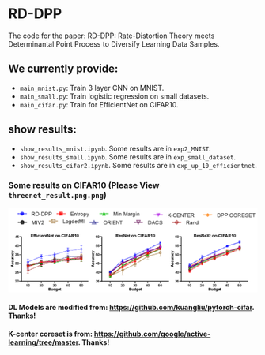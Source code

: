 # RD-DPP
The code for the paper: RD-DPP: Rate-Distortion Theory meets Determinantal Point Process to Diversify Learning Data Samples.

## We currently provide:

- ```main_mnist.py```: Train 3 layer CNN on MNIST.
- ```main_small.py```: Train logistic regression on small datasets.
- ```main_cifar.py```: Train for EfficientNet on CIFAR10. 


## show results:
- ```show_results_mnist.ipynb```. Some results are in ```exp2_MNIST```.
- ```show_results_small.ipynb```. Some results are in ```exp_small_dataset```.
- ```show_results_cifar2.ipynb```. Some results are in ```exp_up_10_efficientnet```.



### Some results on CIFAR10 (Please View ```threenet_result.png.png```)

<div align="center">
	<img src="https://github.com/XiwenChen-Clemson/RD-DPP/blob/main/threenet_result.png" alt="Editor" width="800">
</div>





#### DL Models are modified from: https://github.com/kuangliu/pytorch-cifar. Thanks!
#### K-center coreset is from: https://github.com/google/active-learning/tree/master. Thanks!


